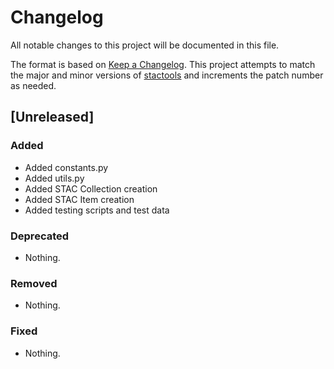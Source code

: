 # Changelog

All notable changes to this project will be documented in this file.

The format is based on [Keep a Changelog](https://keepachangelog.com/en/1.0.0/). This project attempts to match the major and minor versions of [stactools](https://github.com/stac-utils/stactools) and increments the patch number as needed.

## [Unreleased]

### Added

- Added constants.py
- Added utils.py
- Added STAC Collection creation
- Added STAC Item creation
- Added testing scripts and test data

### Deprecated

- Nothing.

### Removed

- Nothing.

### Fixed

- Nothing.
